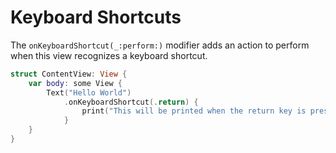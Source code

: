 # Keyboard Shortcuts

The `onKeyboardShortcut(_:perform:)` modifier adds an action to perform when this view recognizes a keyboard shortcut.

```swift
struct ContentView: View {
    var body: some View {
        Text("Hello World")
            .onKeyboardShortcut(.return) {
                print("This will be printed when the return key is pressed.")
            }
    }
}
```

